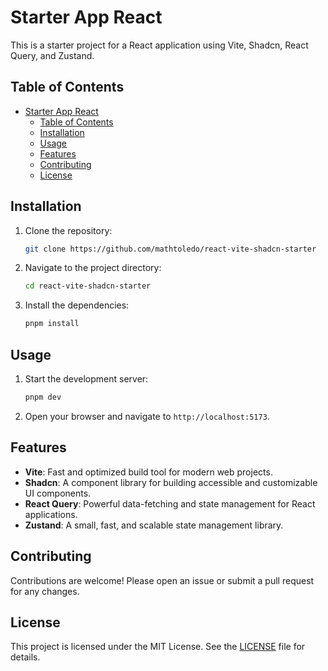 # Starter App React

This is a starter project for a React application using Vite, Shadcn, React Query, and Zustand.

## Table of Contents

- [Starter App React](#starter-app-react)
  - [Table of Contents](#table-of-contents)
  - [Installation](#installation)
  - [Usage](#usage)
  - [Features](#features)
  - [Contributing](#contributing)
  - [License](#license)

## Installation

1. Clone the repository:

    ```sh
    git clone https://github.com/mathtoledo/react-vite-shadcn-starter
    ```

2. Navigate to the project directory:

    ```sh
    cd react-vite-shadcn-starter
    ```

3. Install the dependencies:

    ```sh
    pnpm install
    ```

## Usage

1. Start the development server:

    ```sh
    pnpm dev
    ```

2. Open your browser and navigate to `http://localhost:5173`.

## Features

- **Vite**: Fast and optimized build tool for modern web projects.
- **Shadcn**: A component library for building accessible and customizable UI components.
- **React Query**: Powerful data-fetching and state management for React applications.
- **Zustand**: A small, fast, and scalable state management library.

## Contributing

Contributions are welcome! Please open an issue or submit a pull request for any changes.

## License

This project is licensed under the MIT License. See the [LICENSE](LICENSE) file for details.